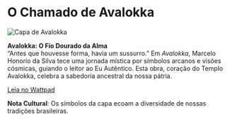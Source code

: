 # O Chamado de Avalokka

![Capa de Avalokka](https://faseoficialbrasil.github.io/avalokka-universo/livros/avalokka/capa-avalokka.jpg)

**Avalokka: O Fio Dourado da Alma**  
“Antes que houvesse forma, havia um sussurro.” Em *Avalokka*, Marcelo Honorio da Silva tece uma jornada mística por símbolos arcanos e visões cósmicas, guiando o leitor ao Eu Autêntico. Esta obra, coração do Templo Avalokka, celebra a sabedoria ancestral da nossa pátria.  

[Leia no Wattpad](https://www.wattpad.com/story/394207091)

**Nota Cultural**: Os símbolos da capa ecoam a diversidade de nossas tradições brasileiras.
